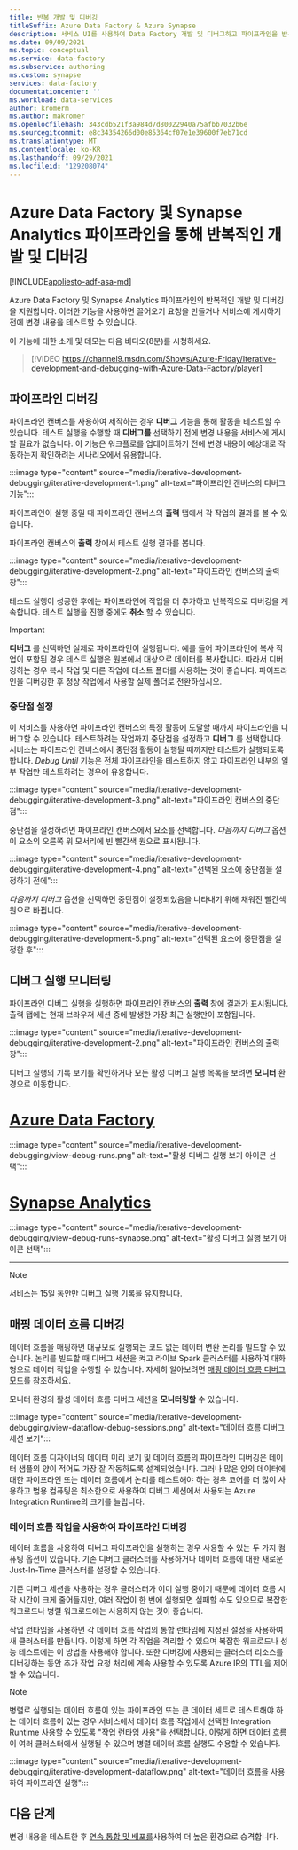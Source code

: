 ```yaml
---
title: 반복 개발 및 디버깅
titleSuffix: Azure Data Factory & Azure Synapse
description: 서비스 UI를 사용하여 Data Factory 개발 및 디버그하고 파이프라인을 반복적으로 Synapse Analytics 방법을 알아봅니다.
ms.date: 09/09/2021
ms.topic: conceptual
ms.service: data-factory
ms.subservice: authoring
ms.custom: synapse
services: data-factory
documentationcenter: ''
ms.workload: data-services
author: kromerm
ms.author: makromer
ms.openlocfilehash: 343cdb521f3a984d7d80022940a75afbb7032b6e
ms.sourcegitcommit: e8c34354266d00e85364cf07e1e39600f7eb71cd
ms.translationtype: MT
ms.contentlocale: ko-KR
ms.lasthandoff: 09/29/2021
ms.locfileid: "129208074"
---
```

# <a name="iterative-development-and-debugging-with-azure-data-factory-and-synapse-analytics-pipelines"></a>Azure Data Factory 및 Synapse Analytics 파이프라인을 통해 반복적인 개발 및 디버깅
[!INCLUDE[appliesto-adf-asa-md](includes/appliesto-adf-asa-md.md)]

Azure Data Factory 및 Synapse Analytics 파이프라인의 반복적인 개발 및 디버깅을 지원합니다. 이러한 기능을 사용하면 끌어오기 요청을 만들거나 서비스에 게시하기 전에 변경 내용을 테스트할 수 있습니다. 

이 기능에 대한 소개 및 데모는 다음 비디오(8분)를 시청하세요.

> [!VIDEO https://channel9.msdn.com/Shows/Azure-Friday/Iterative-development-and-debugging-with-Azure-Data-Factory/player]

## <a name="debugging-a-pipeline"></a>파이프라인 디버깅

파이프라인 캔버스를 사용하여 제작하는 경우 **디버그** 기능을 통해 활동을 테스트할 수 있습니다. 테스트 실행을 수행할 때 **디버그를** 선택하기 전에 변경 내용을 서비스에 게시할 필요가 없습니다. 이 기능은 워크플로를 업데이트하기 전에 변경 내용이 예상대로 작동하는지 확인하려는 시나리오에서 유용합니다.

:::image type="content" source="media/iterative-development-debugging/iterative-development-1.png" alt-text="파이프라인 캔버스의 디버그 기능":::

파이프라인이 실행 중일 때 파이프라인 캔버스의 **출력** 탭에서 각 작업의 결과를 볼 수 있습니다.

파이프라인 캔버스의 **출력** 창에서 테스트 실행 결과를 봅니다.

:::image type="content" source="media/iterative-development-debugging/iterative-development-2.png" alt-text="파이프라인 캔버스의 출력 창":::

테스트 실행이 성공한 후에는 파이프라인에 작업을 더 추가하고 반복적으로 디버깅을 계속합니다. 테스트 실행을 진행 중에도 **취소** 할 수 있습니다.

> [!IMPORTANT]
> **디버그** 를 선택하면 실제로 파이프라인이 실행됩니다. 예를 들어 파이프라인에 복사 작업이 포함된 경우 테스트 실행은 원본에서 대상으로 데이터를 복사합니다. 따라서 디버깅하는 경우 복사 작업 및 다른 작업에 테스트 폴더를 사용하는 것이 좋습니다. 파이프라인을 디버깅한 후 정상 작업에서 사용할 실제 폴더로 전환하십시오.

### <a name="setting-breakpoints"></a>중단점 설정

이 서비스를 사용하면 파이프라인 캔버스의 특정 활동에 도달할 때까지 파이프라인을 디버그할 수 있습니다. 테스트하려는 작업까지 중단점을 설정하고 **디버그** 를 선택합니다. 서비스는 파이프라인 캔버스에서 중단점 활동이 실행될 때까지만 테스트가 실행되도록 합니다. *Debug Until* 기능은 전체 파이프라인을 테스트하지 않고 파이프라인 내부의 일부 작업만 테스트하려는 경우에 유용합니다.

:::image type="content" source="media/iterative-development-debugging/iterative-development-3.png" alt-text="파이프라인 캔버스의 중단점":::

중단점을 설정하려면 파이프라인 캔버스에서 요소를 선택합니다. *다음까지 디버그* 옵션이 요소의 오른쪽 위 모서리에 빈 빨간색 원으로 표시됩니다.

:::image type="content" source="media/iterative-development-debugging/iterative-development-4.png" alt-text="선택된 요소에 중단점을 설정하기 전에":::

*다음까지 디버그* 옵션을 선택하면 중단점이 설정되었음을 나타내기 위해 채워진 빨간색 원으로 바뀝니다.

:::image type="content" source="media/iterative-development-debugging/iterative-development-5.png" alt-text="선택된 요소에 중단점을 설정한 후":::

## <a name="monitoring-debug-runs"></a>디버그 실행 모니터링

파이프라인 디버그 실행을 실행하면 파이프라인 캔버스의 **출력** 창에 결과가 표시됩니다. 출력 탭에는 현재 브라우저 세션 중에 발생한 가장 최근 실행만이 포함됩니다. 

:::image type="content" source="media/iterative-development-debugging/iterative-development-2.png" alt-text="파이프라인 캔버스의 출력 창":::

디버그 실행의 기록 보기를 확인하거나 모든 활성 디버그 실행 목록을 보려면 **모니터** 환경으로 이동합니다. 

# <a name="azure-data-factory"></a>[Azure Data Factory](#tab/data-factory)
:::image type="content" source="media/iterative-development-debugging/view-debug-runs.png" alt-text="활성 디버그 실행 보기 아이콘 선택":::

# <a name="synapse-analytics"></a>[Synapse Analytics](#tab/synapse-analytics)
:::image type="content" source="media/iterative-development-debugging/view-debug-runs-synapse.png" alt-text="활성 디버그 실행 보기 아이콘 선택":::

---

> [!NOTE]
> 서비스는 15일 동안만 디버그 실행 기록을 유지합니다. 

## <a name="debugging-mapping-data-flows"></a>매핑 데이터 흐름 디버깅

데이터 흐름을 매핑하면 대규모로 실행되는 코드 없는 데이터 변환 논리를 빌드할 수 있습니다. 논리를 빌드할 때 디버그 세션을 켜고 라이브 Spark 클러스터를 사용하여 대화형으로 데이터 작업을 수행할 수 있습니다. 자세히 알아보려면 [매핑 데이터 흐름 디버그 모드](concepts-data-flow-debug-mode.md)를 참조하세요.

모니터 환경의 활성 데이터 흐름 디버그 세션을 **모니터링할** 수 있습니다.

:::image type="content" source="media/iterative-development-debugging/view-dataflow-debug-sessions.png" alt-text="데이터 흐름 디버그 세션 보기":::

데이터 흐름 디자이너의 데이터 미리 보기 및 데이터 흐름의 파이프라인 디버깅은 데이터 샘플의 양이 적어도 가장 잘 작동하도록 설계되었습니다. 그러나 많은 양의 데이터에 대한 파이프라인 또는 데이터 흐름에서 논리를 테스트해야 하는 경우 코어를 더 많이 사용하고 범용 컴퓨팅은 최소한으로 사용하여 디버그 세션에서 사용되는 Azure Integration Runtime의 크기를 늘립니다.
 
### <a name="debugging-a-pipeline-with-a-data-flow-activity"></a>데이터 흐름 작업을 사용하여 파이프라인 디버깅

데이터 흐름을 사용하여 디버그 파이프라인을 실행하는 경우 사용할 수 있는 두 가지 컴퓨팅 옵션이 있습니다. 기존 디버그 클러스터를 사용하거나 데이터 흐름에 대한 새로운 Just-In-Time 클러스터를 설정할 수 있습니다.

기존 디버그 세션을 사용하는 경우 클러스터가 이미 실행 중이기 때문에 데이터 흐름 시작 시간이 크게 줄어들지만, 여러 작업이 한 번에 실행되면 실패할 수도 있으므로 복잡한 워크로드나 병렬 워크로드에는 사용하지 않는 것이 좋습니다.

작업 런타임을 사용하면 각 데이터 흐름 작업의 통합 런타임에 지정된 설정을 사용하여 새 클러스터를 만듭니다. 이렇게 하면 각 작업을 격리할 수 있으며 복잡한 워크로드나 성능 테스트에는 이 방법을 사용해야 합니다. 또한 디버깅에 사용되는 클러스터 리소스를 디버깅하는 동안 추가 작업 요청 처리에 계속 사용할 수 있도록 Azure IR의 TTL을 제어할 수 있습니다.

> [!NOTE]
> 병렬로 실행되는 데이터 흐름이 있는 파이프라인 또는 큰 데이터 세트로 테스트해야 하는 데이터 흐름이 있는 경우 서비스에서 데이터 흐름 작업에서 선택한 Integration Runtime 사용할 수 있도록 "작업 런타임 사용"을 선택합니다. 이렇게 하면 데이터 흐름이 여러 클러스터에서 실행될 수 있으며 병렬 데이터 흐름 실행도 수용할 수 있습니다.

:::image type="content" source="media/iterative-development-debugging/iterative-development-dataflow.png" alt-text="데이터 흐름을 사용하여 파이프라인 실행":::

## <a name="next-steps"></a>다음 단계

변경 내용을 테스트한 후 [연속 통합 및 배포를](continuous-integration-delivery.md)사용하여 더 높은 환경으로 승격합니다.
